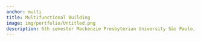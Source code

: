 ```yaml
---
anchor: multi
title: Multifunctional Building
image: img/portfolio/Untitled.png
description: 6th semester Mackenzie Presbyterian University São Paulo, Brazil. Find my portfolio <a href="https://issuu.com/douglasvaleirolopes/docs/portfolio_online?e=23661063/33524900">here</a>.
---
```

